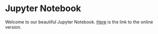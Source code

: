 # Jupyter Notebook

Welcome to our beautiful Jupyter Notebook. [Here](https://colab.research.google.com/drive/18JnFd5j5EozVEAcnsPYJXPQDneF_KZjU) is the link to the online version.
